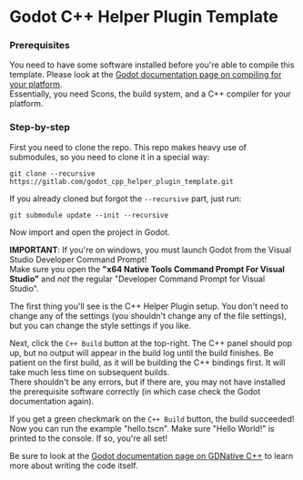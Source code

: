 # Godot C++ Helper Plugin Template

### Prerequisites

You need to have some software installed before you're able to compile this template. Please look at the [Godot documentation page on compiling for your platform](https://docs.godotengine.org/en/stable/development/compiling/index.html#toc-devel-compiling).  
Essentially, you need Scons, the build system, and a C++ compiler for your platform.

### Step-by-step

First you need to clone the repo. This repo makes heavy use of submodules, so you need to clone it in a special way:
```
git clone --recursive https://gitlab.com/godot_cpp_helper_plugin_template.git
```

If you already cloned but forgot the `--recursive` part, just run:
```
git submodule update --init --recursive
```

Now import and open the project in Godot.

**IMPORTANT**: If you're on windows, you must launch Godot from the Visual Studio Developer Command Prompt!  
Make sure you open the **"x64 Native Tools Command Prompt For Visual Studio"** and *not* the regular "Developer Command Prompt for Visual Studio".

The first thing you'll see is the C++ Helper Plugin setup. You don't need to change any of the settings (you shouldn't change any of the file settings), but you can change the style settings if you like.

Next, click the `C++ Build` button at the top-right. The C++ panel should pop up, but no output will appear in the build log until the build finishes. Be patient on the first build, as it will be building the C++ bindings first. It will take much less time on subsequent builds.  
There shouldn't be any errors, but if there are, you may not have installed the prerequisite software correctly (in which case check the Godot documentation again).

If you get a green checkmark on the `C++ Build` button, the build succeeded! Now you can run the example "hello.tscn". Make sure "Hello World!" is printed to the console. If so, you're all set!

Be sure to look at the [Godot documentation page on GDNative C++](https://docs.godotengine.org/en/stable/tutorials/plugins/gdnative/gdnative-cpp-example.html) to learn more about writing the code itself.

